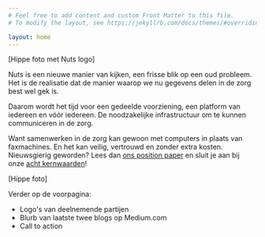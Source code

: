 ```yaml
---
# Feel free to add content and custom Front Matter to this file.
# To modify the layout, see https://jekyllrb.com/docs/themes/#overriding-theme-defaults

layout: home
---
```


[Hippe foto met Nuts logo]

Nuts is een nieuwe manier van kijken, een frisse blik op een oud probleem. Het is de realisatie dat de manier waarop we nu gegevens delen in de zorg best wel gek is.

Daarom wordt het tijd voor een gedeelde voorziening, een platform van iedereen en vóór iedereen. De noodzakelijke infrastructuur om te kunnen communiceren in de zorg.

Want samenwerken in de zorg kan gewoon met computers in plaats van faxmachines. En het kan veilig, vertrouwd en zonder extra kosten. Nieuwsgierig geworden? Lees dan [ons position paper](position-paper) en sluit je aan bij onze [acht kernwaarden](manifest)!

[Hippe foto]

Verder op de voorpagina:
* Logo's van deelnemende partijen
* Blurb van laatste twee blogs op Medium.com
* Call to action
